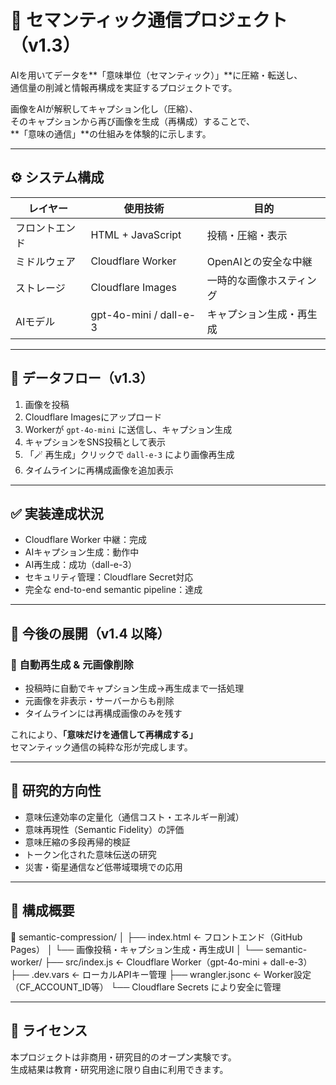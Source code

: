 # 🧭 セマンティック通信プロジェクト（v1.3）

AIを用いてデータを**「意味単位（セマンティック）」**に圧縮・転送し、  
通信量の削減と情報再構成を実証するプロジェクトです。  

画像をAIが解釈してキャプション化し（圧縮）、  
そのキャプションから再び画像を生成（再構成）することで、  
**「意味の通信」**の仕組みを体験的に示します。

---

## ⚙️ システム構成

| レイヤー | 使用技術 | 目的 |
|-----------|-----------|------|
| フロントエンド | HTML + JavaScript | 投稿・圧縮・表示 |
| ミドルウェア | Cloudflare Worker | OpenAIとの安全な中継 |
| ストレージ | Cloudflare Images | 一時的な画像ホスティング |
| AIモデル | gpt-4o-mini / dall-e-3 | キャプション生成・再生成 |

---

## 🔁 データフロー（v1.3）

1. 画像を投稿  
2. Cloudflare Imagesにアップロード  
3. Workerが `gpt-4o-mini` に送信し、キャプション生成  
4. キャプションをSNS投稿として表示  
5. 「🪄 再生成」クリックで `dall-e-3` により画像再生成  
6. タイムラインに再構成画像を追加表示  

---

## ✅ 実装達成状況

- Cloudflare Worker 中継：完成  
- AIキャプション生成：動作中  
- AI再生成：成功（dall-e-3）  
- セキュリティ管理：Cloudflare Secret対応  
- 完全な end-to-end semantic pipeline：達成  

---

## 🚀 今後の展開（v1.4 以降）

### 🎯 自動再生成 & 元画像削除

- 投稿時に自動でキャプション生成→再生成まで一括処理  
- 元画像を非表示・サーバーからも削除  
- タイムラインには再構成画像のみを残す  

これにより、**「意味だけを通信して再構成する」**  
セマンティック通信の純粋な形が完成します。

---

## 🔬 研究的方向性

- 意味伝達効率の定量化（通信コスト・エネルギー削減）  
- 意味再現性（Semantic Fidelity）の評価  
- 意味圧縮の多段再帰的検証  
- トークン化された意味伝送の研究  
- 災害・衛星通信など低帯域環境での応用  

---

## 🧰 構成概要

📁 semantic-compression/
│
├── index.html ← フロントエンド（GitHub Pages）
│ └── 画像投稿・キャプション生成・再生成UI
│
└── semantic-worker/
├── src/index.js ← Cloudflare Worker（gpt-4o-mini + dall-e-3）
├── .dev.vars ← ローカルAPIキー管理
├── wrangler.jsonc ← Worker設定（CF_ACCOUNT_ID等）
└── Cloudflare Secrets により安全に管理

---

## 📄 ライセンス

本プロジェクトは非商用・研究目的のオープン実験です。  
生成結果は教育・研究用途に限り自由に利用できます。
